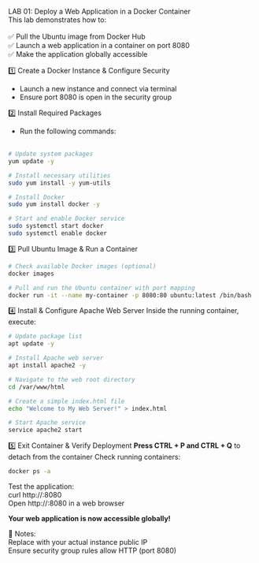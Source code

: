 LAB 01: Deploy a Web Application in a Docker Container<br>
This lab demonstrates how to:<br><br>
✅ Pull the Ubuntu image from Docker Hub<br>
✅ Launch a web application in a container on port 8080<br>
✅ Make the application globally accessible<br>

1️⃣ Create a Docker Instance & Configure Security<br>
- Launch a new instance and connect via terminal<br>
- Ensure port 8080 is open in the security group<br>

2️⃣ Install Required Packages<br>
- Run the following commands:<br><br>

```sh
# Update system packages
yum update -y

# Install necessary utilities
sudo yum install -y yum-utils

# Install Docker
sudo yum install docker -y

# Start and enable Docker service
sudo systemctl start docker
sudo systemctl enable docker
```
3️⃣ Pull Ubuntu Image & Run a Container
```sh
# Check available Docker images (optional)
docker images

# Pull and run the Ubuntu container with port mapping
docker run -it --name my-container -p 8080:80 ubuntu:latest /bin/bash
```
4️⃣ Install & Configure Apache Web Server
Inside the running container, execute:

```sh
# Update package list
apt update -y

# Install Apache web server
apt install apache2 -y

# Navigate to the web root directory
cd /var/www/html

# Create a simple index.html file
echo "Welcome to My Web Server!" > index.html

# Start Apache service
service apache2 start
```
5️⃣ Exit Container & Verify Deployment
**Press CTRL + P and CTRL + Q** to detach from the container
Check running containers:
```sh
docker ps -a
```
Test the application:<br>
curl http://<public-ip>:8080<br>
Open http://<public-ip>:8080 in a web browser

**Your web application is now accessible globally!** 

📌 Notes:<br>
Replace <public-ip> with your actual instance public IP<br>
Ensure security group rules allow HTTP (port 8080)
